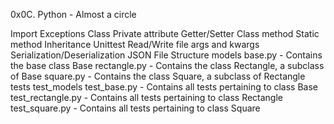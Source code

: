 0x0C. Python - Almost a circle

Import
Exceptions
Class
Private attribute
Getter/Setter
Class method
Static method
Inheritance
Unittest
Read/Write file
args and kwargs
Serialization/Deserialization
JSON
File Structure
models
base.py - Contains the base class Base
rectangle.py - Contains the class Rectangle, a subclass of Base
square.py - Contains the class Square, a subclass of Rectangle
tests
test_models
test_base.py - Contains all tests pertaining to class Base
test_rectangle.py - Contains all tests pertaining to class Rectangle
test_square.py - Contains all tests pertaining to class Square
